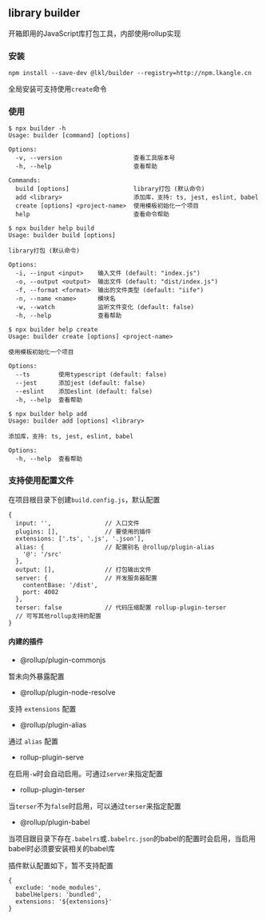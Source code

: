 ## library builder

开箱即用的JavaScript库打包工具，内部使用rollup实现

### 安装
```shell script
npm install --save-dev @lkl/builder --registry=http://npm.lkangle.cn
```

全局安装可支持使用`create`命令

### 使用

```shell script
$ npx builder -h
Usage: builder [command] [options]

Options:
  -v, --version                    查看工具版本号
  -h, --help                       查看帮助

Commands:
  build [options]                  library打包 (默认命令)
  add <library>                    添加库，支持: ts, jest, eslint, babel
  create [options] <project-name>  使用模板初始化一个项目
  help                             查看命令帮助

$ npx builder help build
Usage: builder build [options]

library打包 (默认命令)

Options:
  -i, --input <input>    输入文件 (default: "index.js")
  -o, --output <output>  输出文件 (default: "dist/index.js")
  -f, --format <format>  输出的文件类型 (default: "iife")
  -n, --name <name>      模块名
  -w, --watch            监听文件变化 (default: false)
  -h, --help             查看帮助

$ npx builder help create
Usage: builder create [options] <project-name>

使用模板初始化一个项目

Options:
  --ts        使用typescript (default: false)
  --jest      添加jest (default: false)
  --eslint    添加eslint (default: false)
  -h, --help  查看帮助
  
$ npx builder help add
Usage: builder add [options] <library>

添加库，支持: ts, jest, eslint, babel

Options:
  -h, --help  查看帮助
```

### 支持使用配置文件
在项目根目录下创建`build.config.js`，默认配置
```json5
{
  input: '',               // 入口文件
  plugins: [],             // 要使用的插件
  extensions: ['.ts', '.js', '.json'],
  alias: {                 // 配置别名 @rollup/plugin-alias
    '@': '/src'
  },
  output: [],              // 打包输出文件
  server: {                // 开发服务器配置
    contentBase: '/dist',
    port: 4002
  },
  terser: false            // 代码压缩配置 rollup-plugin-terser
  // 可写其他rollup支持的配置
}
```

#### 内建的插件
- @rollup/plugin-commonjs

暂未向外暴露配置
- @rollup/plugin-node-resolve

支持 `extensions` 配置

- @rollup/plugin-alias

通过 `alias` 配置

- rollup-plugin-serve

在启用`-w`时会自动启用。可通过`server`来指定配置

- rollup-plugin-terser

当`terser`不为`false`时启用，可以通过`terser`来指定配置

- @rollup/plugin-babel

当项目跟目录下存在`.babelrs`或`.babelrc.json`的babel的配置时会启用，当启用babel时必须要安装相关的babel库

插件默认配置如下，暂不支持配置
```json5
{
  exclude: 'node_modules',
  babelHelpers: 'bundled',
  extensions: '${extensions}'
}
```
